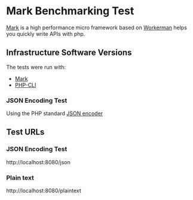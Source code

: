 # Mark Benchmarking Test

[Mark](https://github.com/passwalls/mark) is a high performance micro framework based on [Workerman](https://github.com/walkor/workerman) helps you quickly write APIs with php.


## Infrastructure Software Versions
The tests were run with:

* [Mark](https://github.com/passwalls/mark)
* [PHP-CLI](http://www.php.net/)


### JSON Encoding Test
Using the PHP standard [JSON encoder](http://www.php.net/manual/en/function.json-encode.php)

## Test URLs

### JSON Encoding Test
http://localhost:8080/json

### Plain text
http://localhost:8080/plaintext

